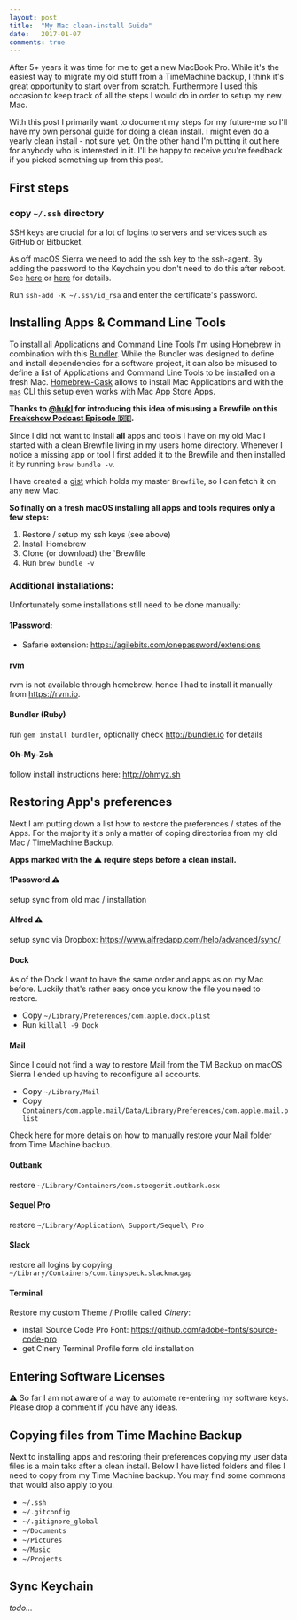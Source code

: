 ```yaml
---
layout: post
title:  "My Mac clean-install Guide"
date:   2017-01-07
comments: true
---
```


After 5+ years it was time for me to get a new MacBook Pro. While it's the easiest way to migrate my old stuff from a TimeMachine backup, I think it's great opportunity to start over from scratch. Furthermore I used this occasion to keep track of all the steps I would do in order to setup my new Mac. 

With this post I primarily want to document my steps for my future-me so I'll have my own personal guide for doing a clean install. I might even do a yearly clean install - not sure yet. On the other hand I'm putting it out here for anybody who is interested in it. I'll be happy to receive you're feedback if you picked something up from this post.  


## First steps 

### copy `~/.ssh` directory 

SSH keys are crucial for a lot of logins to servers and services such as GitHub or Bitbucket. 

As off macOS Sierra we need to add the ssh key to the ssh-agent. By adding the password to the Keychain you don't need to do this after reboot. See [here](http://apple.stackexchange.com/a/250572) or [here](http://unix.stackexchange.com/a/140077) for details. 

Run `ssh-add -K ~/.ssh/id_rsa` and enter the certificate's password. 


## Installing Apps & Command Line Tools

To install all Applications and Command Line Tools I'm using [Homebrew](http://brew.sh) in combination with this [Bundler](https://github.com/Homebrew/homebrew-bundle). While the Bundler was designed to define and install dependencies for a software project, it can also be misused to define a list of Applications and Command Line Tools to be installed on a fresh Mac. [Homebrew-Cask](https://github.com/caskroom/homebrew-cask) allows to install Mac Applications and with the [`mas`](https://github.com/mas-cli/mas) CLI this setup even works with Mac App Store Apps. 

**Thanks to [@hukl](https://twitter.com/hukl) for introducing this idea of misusing a Brewfile on this [Freakshow Podcast Episode 🇩🇪](https://freakshow.fm/fs174-legacy-keystroke-importer#t=2:37:54.106).**

Since I did not want to install **all** apps and tools I have on my old Mac I started with a clean Brewfile living in my users home directory. Whenever I notice a missing app or tool I first added it to the Brewfile and then installed it by running `brew bundle -v`. 

I have created a [gist](https://gist.github.com/martnst/ed66ff9f5ac73878254ab4b2ff470462) which holds my master `Brewfile`, so I can fetch it on any new Mac. 

**So finally on a fresh macOS installing all apps and tools requires only a few steps:**

1. Restore / setup my ssh keys (see above)
2. Install Homebrew
3. Clone (or download) the `Brewfile 
4. Run `brew bundle -v`

### Additional installations: 

Unfortunately some installations still need to be done manually: 

#### 1Password:

- Safarie extension: <https://agilebits.com/onepassword/extensions>

#### rvm 
rvm is not available through homebrew, hence I had to install it manually from <https://rvm.io>.

#### Bundler (Ruby)
run `gem install bundler`, optionally check <http://bundler.io> for details

#### Oh-My-Zsh
follow install instructions here: <http://ohmyz.sh>


## Restoring App's preferences 

Next I am putting down a list how to restore the preferences / states of the Apps. For the majority it's only a matter of coping directories from my old Mac / TimeMachine Backup. 

**Apps marked with the ⚠️ require steps before a clean install.**

#### 1Password ⚠️ 
setup sync from old mac / installation

#### Alfred ⚠️ 
setup sync via Dropbox: <https://www.alfredapp.com/help/advanced/sync/>

#### Dock 
As of the Dock I want to have the same order and apps as on my Mac before. Luckily that's rather easy once you know the file you need to restore. 

- Copy `~/Library/Preferences/com.apple.dock.plist`
- Run `killall -9 Dock`

#### Mail 

Since I could not find a way to restore Mail from the TM Backup on macOS Sierra I ended up having to reconfigure all accounts. 

- Copy `~/Library/Mail` 
- Copy `Containers/com.apple.mail/Data/Library/Preferences/com.apple.mail.plist`

Check [here](https://www.macissues.com/2014/12/07/how-to-manually-restore-your-mail-folder-from-time-machine/) for more details on how to manually restore your Mail folder from Time Machine backup.




#### Outbank
restore `~/Library/Containers/com.stoegerit.outbank.osx`

#### Sequel Pro
restore `~/Library/Application\ Support/Sequel\ Pro`

#### Slack
restore all logins by copying `~/Library/Containers/com.tinyspeck.slackmacgap`

#### Terminal
Restore my custom Theme / Profile called *Cinery*:
    
- install Source Code Pro Font: <https://github.com/adobe-fonts/source-code-pro>
- get Cinery Terminal Profile form old installation


## Entering Software Licenses

⚠️ So far I am not aware of a way to automate re-entering my software keys. Please drop a comment if you have any ideas. 

## Copying files from Time Machine Backup 

Next to installing apps and restoring their preferences copying my user data files is a main taks after a clean install. Below I have listed folders and files I need to copy from my Time Machine backup. You may find some commons that would also apply to you. 

- `~/.ssh`
- `~/.gitconfig`
- `~/.gitignore_global`
- `~/Documents`
- `~/Pictures`
- `~/Music`
- `~/Projects`

## Sync Keychain

*todo…*

